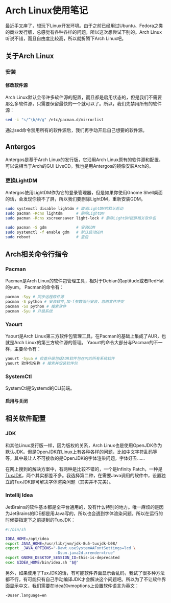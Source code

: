 # Arch Linux使用笔记

最近手又痒了，想玩下Linux开发环境。由于之前已经用过Ubuntu、Fedora之类的商业发行版，总感觉有各种各样的问题，所以这次想尝试下别的。Arch Linux听说不错，而且自由度比较高，所以就折腾下Arch Linux吧。

## 关于Arch Linux

### 安装

#### 修改软件源

Arch Linux默认会带许多软件源的配置，而且都是启用状态的，但是我们不需要那么多软件源，只需要保留最快的一个就可以了。所以，我们先禁用所有的软件源：

```sh
sed -i "s/^\b/#/g" /etc/pacman.d/mirrorlist
```
通过sed命令禁用所有的软件源后，我们再手动开启自己想要的软件源。

## Antergos

Antergos是基于Arch Linux的发行版，它沿用Arch Linux原有的软件源和配置，可以说相当于Arch的GUI LiveCD。我也是用Antergos的镜像安装Arch的。

### 更换LightDM

Antergos使用LightDM作为它的登录管理器，但是如果你使用Gnome Shell桌面的话，会发现你锁不了屏，所以我们要删除LightDM，重新安装GDM。

```sh
sudo systemctl disable lightdm # 取消LightDM的默认启动
sudo pacman -Rcns lightdm      # 删除LightDM
sudo pacman -Rcns xscreensaver light-lock # 删除LightDM锁屏相关软件包

sudo pacman -S gdm			   # 安装GDM
sudo systemctl -f enable gdm   # 默认启动GDM
sudo reboot                    # 重启
```

## Arch相关命令行指令

### Pacman

Pacman是Arch Linux的软件包管理工具，相对于Debian的aptitude或者RedHat的yum。
Pacman的命令有：

```sh
pacman -Syy # 同步远程软件源
pacman -S python # 安装软件,加-f参数强行安装，忽略文件冲突
pacman -Ss python # 搜索软件
pacman -Syu # 升级系统
```

### Yaourt

Yaourt是Arch Linux第三方软件包管理工具，在Pacman的基础上集成了AUR，也就是Arch Linux的第三方软件源的管理。
Yaourt的命令大部分与Pacman的不一样，主要命令有：

```sh
yaourt -Syua # 检查升级包括AUR软件包在内的所有系统软件
yaourt 软件包名称 # 搜索并安装软件包
```
### SystemCtl

SystemCtl是Systemd的CLI前端。

#### 启用与关闭

## 相关软件配置

### JDK

和其他Linux发行版一样，因为版权的关系，Arch Linux也是使用OpenJDK作为默认JDK。但是OpenJDK在Linux上有各种各样的问题，比如中文字符乱码等等，其中最让人不可接收的是OpenJDK的字体渲染问题，字体好丑……

在网上搜到的解决方案中，有两种是比较不错的，一个是Infinity Patch，一种是[TuxJDK](https://code.google.com/p/tuxjdk/)，两个其实都差不多。我选择第二种，在需要Java调用的软件中，设置独立的TuxJDK即可解决字体渲染问题（其实并不完美）。

### Intellij Idea

JetBrains的软件基本都是全平台通用的，没有什么特别的地方。唯一麻烦的是因为JetBrains的IDE都是用Java写的，所以也会遇到字体渲染问题。所以在运行的时候要指定下之前提到的TuxJDK：

```sh
#!/bin/sh

IDEA_HOME=/opt/idea
export JAVA_HOME=/usr/lib/jvm/jdk-8u5-tuxjdk-b08/
export _JAVA_OPTIONS="-Dawt.useSystemAAFontSettings=lcd \
                      -Dsun.java2d.xrender=true"
export GNOME_DESKTOP_SESSION_ID=this-is-deprecated
exec $IDEA_HOME/bin/idea.sh "$@"
```
另外，如果使用了TuxJDK的话，有可能软件界面显示会乱码，我试了很多种方法都不行，有可能只有自己手动编译JDK才会解决这个问题吧。所以为了不让软件界面显示中文，我们需要在idea的vmoptions上设置软件语言为英文：
```sh
-Duser.language=en
```

